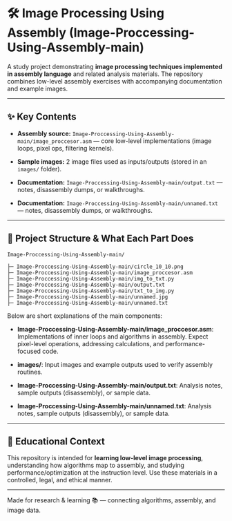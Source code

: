 # 🛠️ Image Processing Using Assembly (Image-Proccessing-Using-Assembly-main)

A study project demonstrating **image processing techniques implemented in assembly language** and related analysis materials. The repository combines low-level assembly exercises with accompanying documentation and example images.

---

## ✨ Key Contents

- **Assembly source:** `Image-Proccessing-Using-Assembly-main/image_proccesor.asm` — core low-level implementations (image loops, pixel ops, filtering kernels).

- **Sample images:** 2 image files used as inputs/outputs (stored in an `images/` folder).

- **Documentation:** `Image-Proccessing-Using-Assembly-main/output.txt` — notes, disassembly dumps, or walkthroughs.

- **Documentation:** `Image-Proccessing-Using-Assembly-main/unnamed.txt` — notes, disassembly dumps, or walkthroughs.


---

## 🧱 Project Structure & What Each Part Does

```text
Image-Proccessing-Using-Assembly-main/

├─ Image-Proccessing-Using-Assembly-main/circle_10_10.png
├─ Image-Proccessing-Using-Assembly-main/image_proccesor.asm
├─ Image-Proccessing-Using-Assembly-main/img_to_txt.py
├─ Image-Proccessing-Using-Assembly-main/output.txt
├─ Image-Proccessing-Using-Assembly-main/txt_to_img.py
├─ Image-Proccessing-Using-Assembly-main/unnamed.jpg
├─ Image-Proccessing-Using-Assembly-main/unnamed.txt
```

Below are short explanations of the main components:

- **Image-Proccessing-Using-Assembly-main/image_proccesor.asm**: Implementations of inner loops and algorithms in assembly. Expect pixel-level operations, addressing calculations, and performance-focused code.

- **images/**: Input images and example outputs used to verify assembly routines.

- **Image-Proccessing-Using-Assembly-main/output.txt**: Analysis notes, sample outputs (disassembly), or sample data.

- **Image-Proccessing-Using-Assembly-main/unnamed.txt**: Analysis notes, sample outputs (disassembly), or sample data.


---

## 🎯 Educational Context
This repository is intended for **learning low-level image processing**, understanding how algorithms map to assembly, and studying performance/optimization at the instruction level. Use these materials in a controlled, legal, and ethical manner.


---
Made for research & learning 📚 — connecting algorithms, assembly, and image data.
